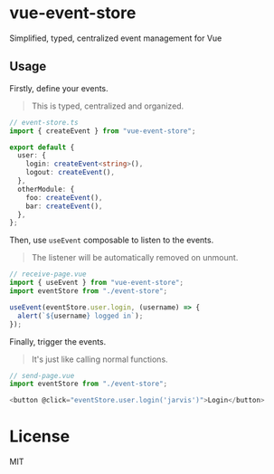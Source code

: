 # vue-event-store

Simplified, typed, centralized event management for Vue

## Usage

Firstly, define your events.

> This is typed, centralized and organized.

```ts
// event-store.ts
import { createEvent } from "vue-event-store";

export default {
  user: {
    login: createEvent<string>(),
    logout: createEvent(),
  },
  otherModule: {
    foo: createEvent(),
    bar: createEvent(),
  },
};
```

Then, use `useEvent` composable to listen to the events.

> The listener will be automatically removed on unmount.

```ts
// receive-page.vue
import { useEvent } from "vue-event-store";
import eventStore from "./event-store";

useEvent(eventStore.user.login, (username) => {
  alert(`${username} logged in`);
});
```

Finally, trigger the events.

> It's just like calling normal functions.

```ts
// send-page.vue
import eventStore from "./event-store";

<button @click="eventStore.user.login('jarvis')">Login</button>
```

# License

MIT
